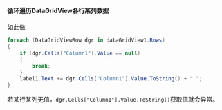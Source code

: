 #### 循环遍历DataGridView各行某列数据

如此做

```c#
foreach (DataGridViewRow dgr in dataGridView1.Rows)
{
    if (dgr.Cells["Column1"].Value == null)
    {
    	break;
    }
    label1.Text += dgr.Cells["Column1"].Value.ToString() + " ";
}           
```
若某行某列无值，`dgr.Cells["Column1"].Value.ToString()`获取值就会异常。